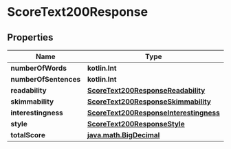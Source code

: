 
# ScoreText200Response

## Properties
| Name | Type | Description | Notes |
| ------------ | ------------- | ------------- | ------------- |
| **numberOfWords** | **kotlin.Int** |  |  [optional] |
| **numberOfSentences** | **kotlin.Int** |  |  [optional] |
| **readability** | [**ScoreText200ResponseReadability**](ScoreText200ResponseReadability.md) |  |  [optional] |
| **skimmability** | [**ScoreText200ResponseSkimmability**](ScoreText200ResponseSkimmability.md) |  |  [optional] |
| **interestingness** | [**ScoreText200ResponseInterestingness**](ScoreText200ResponseInterestingness.md) |  |  [optional] |
| **style** | [**ScoreText200ResponseStyle**](ScoreText200ResponseStyle.md) |  |  [optional] |
| **totalScore** | [**java.math.BigDecimal**](java.math.BigDecimal.md) |  |  [optional] |



